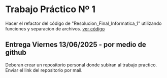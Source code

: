 # Trabajo Práctico Nº 1

Hacer el refactor del código de "Resolucion_Final_Informatica_1" utilizando funciones y separacion de archivos. [ver código](https://github.com/DamRCorba/Informatica-2/blob/main/02_Estructuras/ejemplos/Ejemplo3/main.c)

## Entrega Viernes 13/06/2025 - por medio de github

Deberan crear un repositorio personal donde subiran al trabajo practico. Enviar el link del repositorio por mail.


